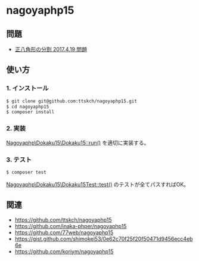 # nagoyaphp15

## 問題

- [正八角形の分割 2017.4.19 問題](http://nabetani.sakura.ne.jp/hena/ordf04octsp/)

## 使い方

### 1. インストール

```bash
$ git clone git@github.com:ttskch/nagoyaphp15.git
$ cd nagoyaphp15
$ composer install
```

### 2. 実装

[Nagoyaphp\Dokaku15\Dokaku15::run()](/src/Dokaku15.php#L9) を適切に実装する。

### 3. テスト

```bash
$ composer test
```

[Nagoyaphp\Dokaku15\Dokaku15Test::test()](/tests/Dokaku15Test.php#L24) のテストが全てパスすればOK。

## 関連

- https://github.com/ttskch/nagoyaphp15
- https://github.com/inaka-phper/nagoyaphp15
- https://github.com/77web/nagoyaphp15
- https://gist.github.com/shimokei53/0e62c70f25f20f50471d9456ecc4eb6e
- https://github.com/koriym/nagoyaphp15
